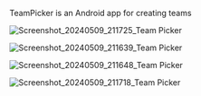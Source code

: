 TeamPicker is an Android app for creating teams

![Screenshot_20240509_211725_Team Picker](https://github.com/Josh-Reimer/TeamPicker/assets/98061271/5dd04a4b-e6b6-44ee-9e6b-63e4114d6481)

![Screenshot_20240509_211639_Team Picker](https://github.com/Josh-Reimer/TeamPicker/assets/98061271/24671f82-0f7b-489d-b337-2719f2da331f)

![Screenshot_20240509_211648_Team Picker](https://github.com/Josh-Reimer/TeamPicker/assets/98061271/0717cfad-be69-468f-9e01-8b0b3b6d49be)

![Screenshot_20240509_211718_Team Picker](https://github.com/Josh-Reimer/TeamPicker/assets/98061271/c7bdab6b-cc18-4be3-a5ef-29d300208c72)
